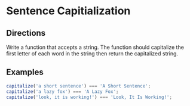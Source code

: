 # Sentence Capitialization

## Directions
Write a function that accepts a string. The function should capitalize the first letter of each word in the string then return the capitalized string.

## Examples
```javascript
capitalize('a short sentence') === 'A Short Sentence';
capitalize('a lazy fox') === 'A Lazy Fox';
capitalize('look, it is working!') === 'Look, It Is Working!';
```